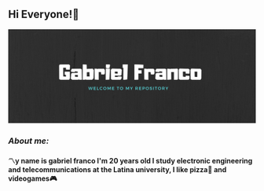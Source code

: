 ## Hi Everyone!:beginner:

<img src="https://github.com/GaboIFC16/GabolFC16/blob/master/Pastel%20Red%20and%20Pink%20Photo%20Vintage%20Bike%20Facebook%20Cover.png"/>


### *About me:*
#### :part_alternation_mark:y name is gabriel franco I'm 20 years old I study electronic engineering and telecommunications at the Latina university, I like pizza:pizza: and videogames:video_game:
